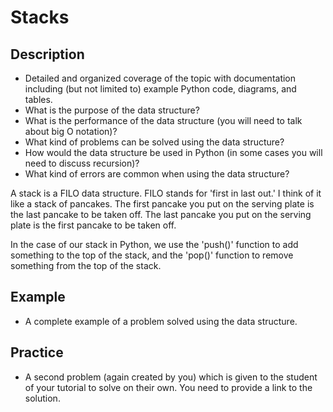 # Stacks

## Description
- Detailed and organized coverage of the topic with documentation including (but not limited to) example Python code, diagrams, and tables.
- What is the purpose of the data structure?
- What is the performance of the data structure (you will need to talk about big O notation)?
- What kind of problems can be solved using the data structure?
- How would the data structure be used in Python (in some cases you will need to discuss recursion)?
- What kind of errors are common when using the data structure?

A stack is a FILO data structure. FILO stands for 'first in last out.' I think of it like a stack of pancakes. The first pancake you put on the serving plate is the last pancake to be taken off. The last pancake you put on the serving plate is the first pancake to be taken off.

In the case of our stack in Python, we use the 'push()' function to add something to the top of the stack, and the 'pop()' function to remove something from the top of the stack.

## Example
- A complete example of a problem solved using the data structure.

## Practice
- A second problem (again created by you) which is given to the student of your tutorial to solve on their own. You need to provide a link to the solution.
